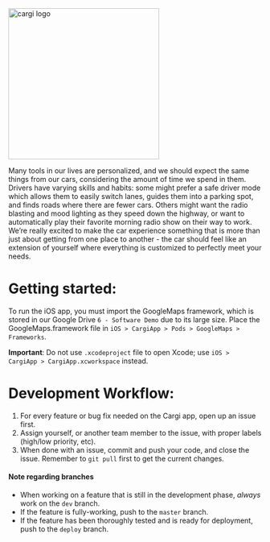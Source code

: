 <img src="http://i.imgur.com/Tyx3dLj.png" alt="cargi logo" width="300">

Many tools in our lives are personalized, and we should expect the same things from our cars, considering the amount of time we spend in them. Drivers have varying skills and habits: some might prefer a safe driver mode which allows them to easily switch lanes, guides them into a parking spot, and finds roads where there are fewer cars.  Others might want the radio blasting and mood lighting as they speed down the highway, or want to automatically play their favorite morning radio show on their way to work. We’re really excited to make the car experience something that is more than just about getting from one place to another - the car should feel like an extension of yourself where everything is customized to perfectly meet your needs.

# Getting started:
To run the iOS app, you must import the GoogleMaps framework, which is stored in our Google Drive `6 - Software Demo` due to its large size. Place the GoogleMaps.framework file in `iOS > CargiApp > Pods > GoogleMaps > Frameworks`.

**Important**: Do not use `.xcodeproject` file to open Xcode; use `iOS > CargiApp > CargiApp.xcworkspace` instead.

# Development Workflow:
1. For every feature or bug fix needed on the Cargi app, open up an issue first.
2. Assign yourself, or another team member to the issue, with proper labels (high/low priority, etc).
3. When done with an issue, commit and push your code, and close the issue. Remember to `git pull` first to get the current changes.

#### Note regarding branches
- When working on a feature that is still in the development phase, *always* work on the `dev` branch.
- If the feature is fully-working, push to the `master` branch.
- If the feature has been thoroughly tested and is ready for deployment, push to the `deploy` branch.

<!--# Development Milestones:-->
<!--- [x] Navigation (Apple/Google) to the next event's location -->
<!--- [x] Show route with directions from current location to destination-->
<!--- [x] Message ETA / Calling friends using event details-->
<!--- [x] Polished UI-->
<!--- [x] Easy access to music control-->

<!--# Completed Steps:-->
<!--- [x] Set up Google Maps view and basic Google Places search-->
<!--- [x] Compute ETA given origin & destination-->
<!--- [x] Parse events from Apple Calendar-->
<!--- [x] Parse reminders from Reminders app-->
<!--- [x] Set up messages and calling through Cargi-->
<!--- [x] Set up local notifications-->
<!--- [ ] [blocked] Experiment with bluetooth connection and automatic app launching (3/8 received iBeacon from Michael and Robert, but need to obtain arduino)-->
<!--- [x] Redirect to Apple/Google Maps with destination set up using deep linking-->
<!--- [x] Create and send text messages or iMessages to others users-->
<!--- [x] Dashboard UI for easy access to Messages / Phone Calling-->
<!--- [ ] [blocked] Access message and calling history ... and it isn't possible-->
<!--- [x] Add Spotify to the dashboard-->
<!--- [x] Iterate on user interface prototypes (what happens when there are no calendar events?) -->
<!--- [x] Retrieving contact information from calendar events (limited)-->
<!--- [x] Compute ETA given current location & destination-->
<!--- [x] Use origami to design the user interface-->
<!--- [x] Draw route on the map using Google Maps Directions API-->
<!--- [ ] Need to parse JSON in a clean way: cleanly parse using built-in library, or import some third-party library (SwiftyJSON)-->
<!--- [ ] Implement smart filtering of contacts (back end)-->
<!--- [ ] Implement smart filtering of contacts (front end - user interface)-->


